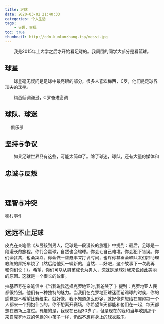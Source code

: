 ```yaml
---
title: 足球 
date: 2020-03-02 21:40:33
categories: 个人生活
tags:
    - 兴趣，幸福
toc: true
thumbnail: http://cdn.kunkunzhang.top/messi.jpg
---
```


　　我是2015年上大学之后才开始看足球的。我周围的同学大部分是看篮球。



<!--more-->

## 球星

　　球星毫无疑问是足球中最亮眼的部分。很多人喜欢梅西，C罗，他们是足球界顶尖的球星。

　　梅西低调谦逊，C罗奋进高调



## 球队、球迷

　    俱乐部

## 坚持与争议

　　如果足球世界只有这些，可能太简单了。除了球迷，球队，还有大量的媒体和

## 忠诚与反叛

　　

## 理智与冲突

霍村事件



## 远远不止足球

​     皮克在亲笔信《从男孩到男人，足球是一段漫长的旅程》中提到：最后，足球是一段漫长的旅程。你们会赢球，自然也会输球。你会让自己难堪，你会犯下错误。你们会狂笑，也会哭泣。你会做一些蠢事来打发时间。也许你甚至会和队友们把助理教练的摩托车烧了（然后给他买一辆新的，当然.......好吧，这个故事下一次我再和你们说！）。希望，你们可以从男孩成长为男人，这就是足球对我来说如此美丽的原因。这就是一个很长的故事。

拉基蒂奇在亲笔信中《当我说我选择克罗地亚时,我爸哭了 》提到：克罗地亚人民都很特别。他们有一种独特的魅力。当我们在克罗地亚球迷面前踢球的时候，你的感觉是不希望比赛结束。就好像，我不知道怎么形容，就好像你想给在座的每一个人都来一个拥抱什么的。你不想离开赛场，你希望每天都能和他们在一起，每天都想在赛场上度过。有趣的是，我现在已经30岁了，但是现在的我和当年收到那个来自克罗地亚的包裹的小孩子一样，仍然不想将身上的球衣脱下。